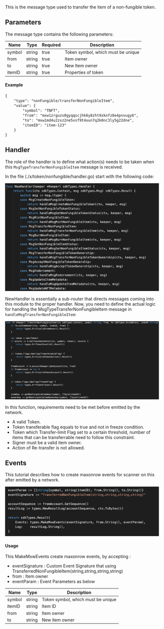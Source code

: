 This is the message type used to transfer the item of a non-fungible token.


## Parameters

The message type contains the following parameters:

| Name | Type | Required | Description                 |
| ---- | ---- | -------- | --------------------------- |
| symbol | string | true   | Token symbol, which must be unique| |
| from | string | true   | Item owner| |
| to | string | true   | New Item owner| |
| itemID | string | true   | Properties of token| |


#### Example
```
{
    "type": "nonFungible/transferNonFungibleItem",
    "value": {
        "symbol": "TNFT",
        "from": "mxw1zrguzs0gyqqscjhk6y8zht9xknfz8e4pnvugy6",
        "to": "mxw1md4u2zxz2ne5vsf9t4uun7q2k0nc3ly5g22dne",
        "itemID": "item-123"
    }
}
```

## Handler

The role of the handler is to define what action(s) needs to be taken when this `MsgTypeTransferNonFungibleItem` message is received.

In the file (./x/token/nonfungible/handler.go) start with the following code:

![Image-1](../pic/MintNonFungibleItem_01.png)


NewHandler is essentially a sub-router that directs messages coming into this module to the proper handler.
Now, you need to define the actual logic for handling the MsgTypeTransferNonFungibleItem message in `handleMsgTransferNonFungibleItem`:

![Image-2](../pic/TransferNonFungibleItem_02.png)


In this function, requirements need to be met before emitted by the network.

* A valid Token.
* Token transferable flag equals to true and not in freeze condition.
* Token which Transfer-limit Flag set to a certain threshold, number of items that can be transferrable need to follow this constraint.
* Signer must be a valid item owner.
* Action of Re-transfer is not allowed.


## Events
This tutorial describes how to create maxonrow events for scanner on this after emitted by a network.

![Image-1](../pic/TransferNonFungibleItem_03.png)


#### Usage
This MakeMxwEvents create maxonrow events, by accepting :

* eventSignature : Custom Event Signature that using TransferredNonFungibleItem(string,string,string,string)
* from : Item owner
* eventParam : Event Parameters as below

| Name | Type | Description                 |
| ---- | ---- | --------------------------- |
| symbol | string | Token symbol, which must be unique| |
| itemID | string | Item ID| |
| from | string | Item owner| |
| to | string | New item owner| |

